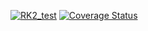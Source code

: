[![RK2_test](https://github.com/marginoon/rk_timp/actions/workflows/actions.yml/badge.svg?branch=main)](https://github.com/marginoon/rk_timp/actions/workflows/actions.yml)
[![Coverage Status](https://coveralls.io/repos/github/marginoon/rk_timp/badge.svg?branch=main)](https://coveralls.io/github/marginoon/rk_timp?branch=main)
